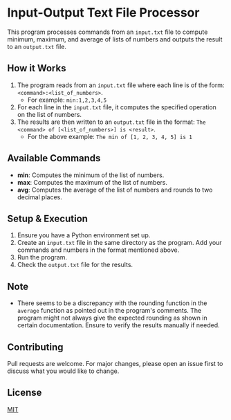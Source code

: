 # Input-Output Text File Processor

This program processes commands from an `input.txt` file to compute minimum, maximum, and average of lists of numbers and outputs the result to an `output.txt` file.

## How it Works

1. The program reads from an `input.txt` file where each line is of the form: `<command>:<list_of_numbers>`.
    - For example: `min:1,2,3,4,5`
2. For each line in the `input.txt` file, it computes the specified operation on the list of numbers.
3. The results are then written to an `output.txt` file in the format: `The <command> of [<list_of_numbers>] is <result>`.
    - For the above example: `The min of [1, 2, 3, 4, 5] is 1`

## Available Commands

- **min**: Computes the minimum of the list of numbers.
- **max**: Computes the maximum of the list of numbers.
- **avg**: Computes the average of the list of numbers and rounds to two decimal places.

## Setup & Execution

1. Ensure you have a Python environment set up.
2. Create an `input.txt` file in the same directory as the program. Add your commands and numbers in the format mentioned above.
3. Run the program.
4. Check the `output.txt` file for the results.

## Note

- There seems to be a discrepancy with the rounding function in the `average` function as pointed out in the program's comments. The program might not always give the expected rounding as shown in certain documentation. Ensure to verify the results manually if needed.

## Contributing

Pull requests are welcome. For major changes, please open an issue first to discuss what you would like to change.

## License

[MIT](https://choosealicense.com/licenses/mit/)
